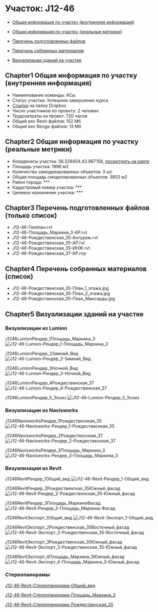 # Участок: J12-46

* [Общая информация по участку (внутренняя информация)](#Chapter1)

* [Общая информация по участку (реальные метрики)](#Chapter2)

* [Перечень подготовленных файлов](#Chapter3)

* [Перечень собранных материалов](#Chapter4)

* [Визуализации зданий на участке](#Chapter5)

## <a id="test">Chapter1</a> Общая информация по участку (внутренняя информация)
+ Наименование команды: АСы
+ Статус участка: Успешное завершение курса
+ [Ссылка](https://www.dropbox.com/sh/wvvgv1nw1iqred9/AADjaGdXiE0IelRyMLdNeqxma/J12_46?dl=0) на папку Dropbox
+ Число участников по проекту: 2 человек
+ Трудозатраты на проект: 720 часов
+ Общий вес Revit-файлов: 152 Мб
+ Общий вес Renga-файлов: 13 Мб
## <a id="test">Chapter2</a> Общая информация по участку (реальные метрики)
+ Координаты участка: 56.328404,43.987158, [посмотреть на карте]("yandex.ru/maps/47/nizhny-novgorod/?ll=56.328404%2C43.987158&z=19")
+ Площадь участка: 1998 м2
+ Количество замоделированных объектов: 3 шт.
+ Общая площадь смоделированных объектов: 3853 м2
+ Район города: *** 
+ Кадастровый номер участка: *** 
+ Целевое назначение участка: *** 
## <a id="test">Chapter3</a> Перечень подготовленных файлов (только список)
+ J12-46-Генплан.rvt
+ J12-46-Площадь_Маркина_3-АР.rvt
+ J12-46-Рождественская_35-Антураж.rvt
+ J12-46-Рождественская_35-АР.rvt
+ J12-46-Рождественская_35-ИНЖ.rvt
+ J12-46-Рождественская_37-АР.rnp
## <a id="test">Chapter4</a> Перечень собранных материалов (список)
+ J12-46-Рождественская_35-План_1_этажа.jpg
+ J12-46-Рождественская_35-План_2_этажа.jpg
+ J12-46-Рождественская_35-План_Мансарды.jpg
## <a id="test">Chapter5</a> Визуализации зданий на участке
### Визуализации из Lumion
J1246LumionРендер_1Площадь_Маркина_3
![J12-46-Lumion-Рендер_1-Площадь_Маркина_3](/Images/J12_46/J12-46-Lumion-Рендер_1-Площадь_Маркина_3_Compressed.jpg)

J1246LumionРендер_2Зимний_Вид
![J12-46-Lumion-Рендер_2-Зимний_Вид](/Images/J12_46/J12-46-Lumion-Рендер_2-Зимний_Вид_Compressed.jpg)

J1246LumionРендер_3Ночной_Вид
![J12-46-Lumion-Рендер_3-Ночной_Вид](/Images/J12_46/J12-46-Lumion-Рендер_3-Ночной_Вид_Compressed.jpg)

J1246LumionРендер_4Рождественская_37
![J12-46-Lumion-Рендер_4-Рождественская_37](/Images/J12_46/J12-46-Lumion-Рендер_4-Рождественская_37_Compressed.jpg)

J1246LumionРендер_5_Эскиз
![J12-46-Lumion-Рендер_5_Эскиз](/Images/J12_46/J12-46-Lumion-Рендер_5_Эскиз_Compressed.jpg)

### Визуализации из Navisworks
J1246NavisworksРендер_1Рождествеснкая_35
![J12-46-Navisworks-Рендер_1-Рождествеснкая_35](/Images/J12_46/J12-46-Navisworks-Рендер_1-Рождествеснкая_35_Compressed.jpg)

J1246NavisworksРендер_2Рождествеснкая_37
![J12-46-Navisworks-Рендер_2-Рождествеснкая_37](/Images/J12_46/J12-46-Navisworks-Рендер_2-Рождествеснкая_37_Compressed.jpg)

J1246NavisworksРендер_3Площадь_Маркина_3
![J12-46-Navisworks-Рендер_3-Площадь_Маркина_3](/Images/J12_46/J12-46-Navisworks-Рендер_3-Площадь_Маркина_3_Compressed.jpg)

### Визуализации из Revit
J1246RevitРендер_1Общий_вид
![J12-46-Revit-Рендер_1-Общий_вид](/Images/J12_46/J12-46-Revit-Рендер_1-Общий_вид_Compressed.jpg)

J1246RevitРендер_2Рождественская_35Южный_фасад
![J12-46-Revit-Рендер_2-Рождественская_35-Южный_фасад](/Images/J12_46/J12-46-Revit-Рендер_2-Рождественская_35-Южный_фасад_Compressed.jpg)

J1246RevitРендер_3Площадь_МаркинаФасад
![J12-46-Revit-Рендер_3-Площадь_Маркина-Фасад](/Images/J12_46/J12-46-Revit-Рендер_3-Площадь_Маркина-Фасад_Compressed.jpg)

J1246RevitЭкспорт_1Общий_вид
![J12-46-Revit-Экспорт_1-Общий_вид](/Images/J12_46/J12-46-Revit-Экспорт_1-Общий_вид_Compressed.jpg)

J1246RevitЭкспорт_2Рождественская_35Восточный_фасад
![J12-46-Revit-Экспорт_2-Рождественская_35-Восточный_фасад](/Images/J12_46/J12-46-Revit-Экспорт_2-Рождественская_35-Восточный_фасад_Compressed.jpg)

J1246RevitЭкспорт_3Рождественская_35Южный_фасад
![J12-46-Revit-Экспорт_3-Рождественская_35-Южный_фасад](/Images/J12_46/J12-46-Revit-Экспорт_3-Рождественская_35-Южный_фасад_Compressed.jpg)

J1246RevitЭкспорт_4Площадь_Маркина_3Южный_фасад
![J12-46-Revit-Экспорт_4-Площадь_Маркина_3-Южный_фасад](/Images/J12_46/J12-46-Revit-Экспорт_4-Площадь_Маркина_3-Южный_фасад_Compressed.jpg)

### Стереопанорамы
[J12-46-Revit-Стереопанорама-Общий_вид](https://pano.autodesk.com/pano.html?url=jpgs/d906d946-bd15-48cb-b41d-d5db51158609&version=2)

[J12-46-Revit-Стереопанорама-Площадь_Маркина_3](https://pano.autodesk.com/pano.html?url=jpgs/2b54a46d-8c54-4b3c-a98b-4f53ce3a6646&version=2)

[J12-46-Revit-Стереопанорама-Рождественская_35](https://pano.autodesk.com/pano.html?url=jpgs/1a45a345-a1b8-4844-8127-2cf21153a7fa&version=2)

